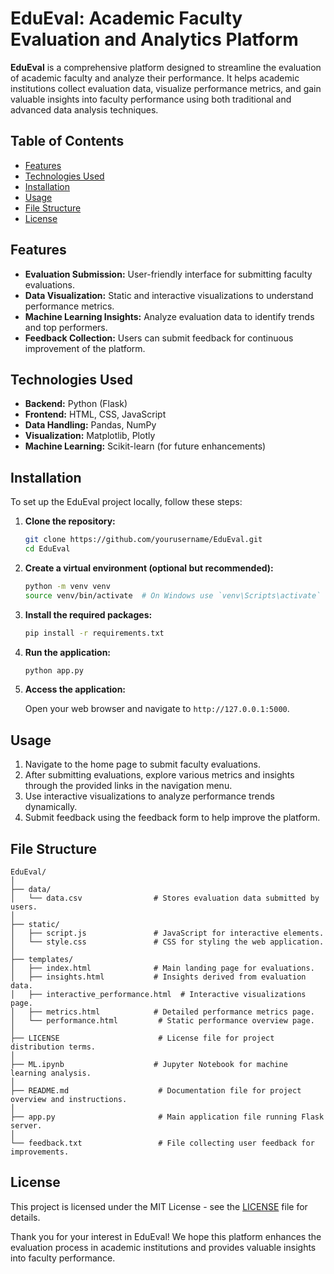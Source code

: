 
# EduEval: Academic Faculty Evaluation and Analytics Platform

**EduEval** is a comprehensive platform designed to streamline the evaluation of academic faculty and analyze their performance. It helps academic institutions collect evaluation data, visualize performance metrics, and gain valuable insights into faculty performance using both traditional and advanced data analysis techniques.

## Table of Contents

- [Features](#features)
- [Technologies Used](#technologies-used)
- [Installation](#installation)
- [Usage](#usage)
- [File Structure](#file-structure)
- [License](#license)

## Features

- **Evaluation Submission:** User-friendly interface for submitting faculty evaluations.
- **Data Visualization:** Static and interactive visualizations to understand performance metrics.
- **Machine Learning Insights:** Analyze evaluation data to identify trends and top performers.
- **Feedback Collection:** Users can submit feedback for continuous improvement of the platform.

## Technologies Used

- **Backend:** Python (Flask)
- **Frontend:** HTML, CSS, JavaScript
- **Data Handling:** Pandas, NumPy
- **Visualization:** Matplotlib, Plotly
- **Machine Learning:** Scikit-learn (for future enhancements)

## Installation

To set up the EduEval project locally, follow these steps:

1. **Clone the repository:**

   ```bash
   git clone https://github.com/yourusername/EduEval.git
   cd EduEval
   ```

2. **Create a virtual environment (optional but recommended):**

   ```bash
   python -m venv venv
   source venv/bin/activate  # On Windows use `venv\Scripts\activate`
   ```

3. **Install the required packages:**

   ```bash
   pip install -r requirements.txt
   ```

4. **Run the application:**

   ```bash
   python app.py
   ```

5. **Access the application:**
   
   Open your web browser and navigate to `http://127.0.0.1:5000`.

## Usage

1. Navigate to the home page to submit faculty evaluations.
2. After submitting evaluations, explore various metrics and insights through the provided links in the navigation menu.
3. Use interactive visualizations to analyze performance trends dynamically.
4. Submit feedback using the feedback form to help improve the platform.

## File Structure

```
EduEval/
│
├── data/
│   └── data.csv                # Stores evaluation data submitted by users.
│
├── static/
│   ├── script.js               # JavaScript for interactive elements.
│   └── style.css               # CSS for styling the web application.
│
├── templates/
│   ├── index.html              # Main landing page for evaluations.
│   ├── insights.html           # Insights derived from evaluation data.
│   ├── interactive_performance.html  # Interactive visualizations page.
│   ├── metrics.html            # Detailed performance metrics page.
│   └── performance.html         # Static performance overview page.
│
├── LICENSE                      # License file for project distribution terms.
│
├── ML.ipynb                    # Jupyter Notebook for machine learning analysis.
│
├── README.md                    # Documentation file for project overview and instructions.
│
├── app.py                       # Main application file running Flask server.
│
└── feedback.txt                 # File collecting user feedback for improvements.
```

## License

This project is licensed under the MIT License - see the [LICENSE](LICENSE) file for details.



Thank you for your interest in EduEval! We hope this platform enhances the evaluation process in academic institutions and provides valuable insights into faculty performance.
